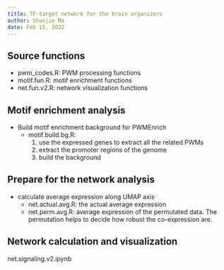 ```yaml
---
title: TF-target network for the brain organizers
author: Shaojie Ma
date: Feb 15, 2022
---
```



## Source functions
- pwm_codes.R: PWM processing functions
- motif.fun.R: motif enrichment functions
- net.fun.v2.R: network visualization functions


## Motif enrichment analysis
- Build motif enrichment background for PWMEnrich
	- motif.build.bg.R: 
		1. use the expressed genes to extract all the related PWMs
		2. extract the promoter regions of the genome
		3. build the background


## Prepare for the network analysis
- calculate average expression along UMAP axis
	- net.actual.avg.R: the actual average expression
	- net.perm.avg.R: average expression of the permutated data. The permutation helps to decide how robust the co-expression are.


## Network calculation and visualization
net.signaling.v2.ipynb


